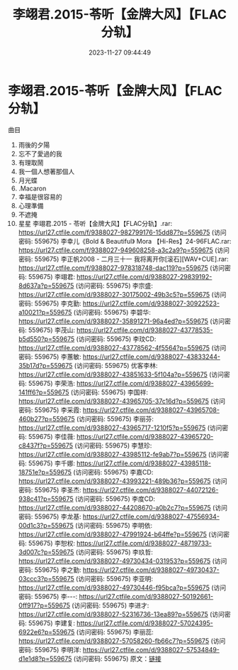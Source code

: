 ﻿---
title: 李翊君.2015-苓听【金牌大风】【FLAC分轨】
date: 2023-11-27 09:44:49
categories: WAV车载音乐、镜像
tags: 华语中文
---
# 李翊君.2015-苓听【金牌大风】【FLAC分轨】

曲目
1. 雨後的夕陽
2. 忘不了愛過的我
3. 有理取鬧
4. 我一個人想著那個人
5. 月光蝶
6. .Macaron
7. 幸福是很容易的
8. 心理準備
9. 不遮掩
10. 星星
李翊君.2015 - 苓听【金牌大风】【FLAC分轨】.rar: https://url27.ctfile.com/f/9388027-982799176-15dd87?p=559675
(访问密码: 559675)
李幸儿《Bold & Beautiful》 Mora 【Hi-Res】24-96FLAC.rar: https://url27.ctfile.com/f/9388027-949608258-a3c2a9?p=559675
(访问密码: 559675)
李正帆2008 - 二月三十一 我将离开你[滚石][WAV+CUE].rar: https://url27.ctfile.com/f/9388027-978318748-dac119?p=559675
(访问密码: 559675)
李翊君: https://url27.ctfile.com/d/9388027-29839192-8d637a?p=559675
(访问密码: 559675)
李宗盛: https://url27.ctfile.com/d/9388027-30175002-49b3c5?p=559675
(访问密码: 559675)
李克勤: https://url27.ctfile.com/d/9388027-30922523-a10021?p=559675
(访问密码: 559675)
李碧华: https://url27.ctfile.com/d/9388027-35891271-96a4ed?p=559675
(访问密码: 559675)
李茂山: https://url27.ctfile.com/d/9388027-43778535-b5d550?p=559675
(访问密码: 559675)
李玟CD: https://url27.ctfile.com/d/9388027-43778562-4f5564?p=559675
(访问密码: 559675)
李蕙敏: https://url27.ctfile.com/d/9388027-43833244-35b17d?p=559675
(访问密码: 559675)
优客李林: https://url27.ctfile.com/d/9388027-43851633-5f104a?p=559675
(访问密码: 559675)
李荣浩: https://url27.ctfile.com/d/9388027-43965699-141ff6?p=559675
(访问密码: 559675)
李国祥: https://url27.ctfile.com/d/9388027-43965705-37c16d?p=559675
(访问密码: 559675)
李采霞: https://url27.ctfile.com/d/9388027-43965708-460b27?p=559675
(访问密码: 559675)
李丽芬: https://url27.ctfile.com/d/9388027-43965717-1210f5?p=559675
(访问密码: 559675)
李佳薇: https://url27.ctfile.com/d/9388027-43965720-c8437f?p=559675
(访问密码: 559675)
李慧珍: https://url27.ctfile.com/d/9388027-43985112-fe9ab7?p=559675
(访问密码: 559675)
李千娜: https://url27.ctfile.com/d/9388027-43985118-18751e?p=559675
(访问密码: 559675)
李嘉CD: https://url27.ctfile.com/d/9388027-43993221-489b36?p=559675
(访问密码: 559675)
李圣杰: https://url27.ctfile.com/d/9388027-44072126-938c41?p=559675
(访问密码: 559675)
李度CD: https://url27.ctfile.com/d/9388027-44208670-a0b2c7?p=559675
(访问密码: 559675)
李龙基: https://url27.ctfile.com/d/9388027-47556934-00d1c3?p=559675
(访问密码: 559675)
李明依: https://url27.ctfile.com/d/9388027-47991924-b64ffe?p=559675
(访问密码: 559675)
李恕权: https://url27.ctfile.com/d/9388027-48719733-3d007c?p=559675
(访问密码: 559675)
李玖哲: https://url27.ctfile.com/d/9388027-49730434-031953?p=559675
(访问密码: 559675)
李之勤: https://url27.ctfile.com/d/9388027-49730437-03ccc3?p=559675
(访问密码: 559675)
李亚明: https://url27.ctfile.com/d/9388027-49730446-f95bca?p=559675
(访问密码: 559675)
李---: https://url27.ctfile.com/d/9388027-50192661-0ff917?p=559675
(访问密码: 559675)
李进才: https://url27.ctfile.com/d/9388027-52316736-13ea89?p=559675
(访问密码: 559675)
李建复: https://url27.ctfile.com/d/9388027-57024395-6922e6?p=559675
(访问密码: 559675)
李丽蕊: https://url27.ctfile.com/d/9388027-57058260-fb66c7?p=559675
(访问密码: 559675)
李明洋: https://url27.ctfile.com/d/9388027-57534849-d1e1d8?p=559675
(访问密码: 559675)
原文：[链接](https://blog.sina.com.cn/s/blog_1647c7e76010313uk.html)